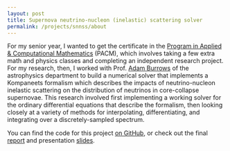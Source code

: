 ```yaml
---
layout: post
title: Supernova neutrino-nucleon (inelastic) scattering solver
permalink: /projects/snnss/about
---
```


For my senior year, I wanted to get the certificate in the [Program in Applied &
Computational Mathematics][pacm] (PACM), which involves taking a few extra math
and physics classes and completing an independent research project. For my
research, then, I worked with Prof. [Adam Burrows][burrows] of the astrophysics
department to build a numerical solver that implements a Kompaneets formalism
which describes the impacts of neutrino-nucleon inelastic scattering on the
distribution of neutrinos in core-collapse supernovae. This research involved
first implementing a working solver for the ordinary differential equations that
describe the formalism, then looking closely at a variety of methods for
interpolating, differentiating, and integrating over a discretely-sampled
spectrum. 

You can find the code for this project [on GitHub][code], or check out the 
final [report][report] and presentation [slides][slides].



[pacm]: https://www.pacm.princeton.edu/
[burrows]: https://www.astro.princeton.edu/~burrows/
[code]: https://github.com/cmhainje/snnss

[report]: /assets/resources/snnss-report.pdf
[slides]: /assets/resources/snnss-slides.pdf